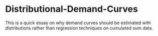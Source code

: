 # Distributional-Demand-Curves

This is a quick essay on why demand curves should be estimated with distributions rather than regression techniques on cumulated sum data.
